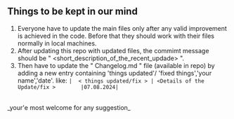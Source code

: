 ## **Things to be kept in our mind**
1. Everyone have to update the main files only after any valid improvement is achieved in the code. Before that they should work with their files normally in local machines. 
2. After updating this repo with updated files, the commimt message should be " <short_description_of_the_recent_updade> ".
3. Then have to update the " Changelog.md " file (available in repo) by adding a new entry containing 'things updated'/ 'fixed things','your name','date'.
  like: ``` |  < things updated/fix > | <Details of the Update/fix >        |07.08.2024| ```
  <br>
_your'e most welcome for any suggestion_

